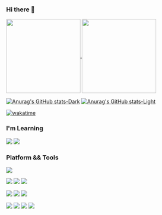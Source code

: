 ### Hi there 👋 

<a href="https://github.com/WoodHolz">
  <img height=200 align="center" src="https://github-readme-stats.vercel.app/api?username=WoodHolz&show_icons=true&bg_color=00000000" />
</a>
<a href="https://github.com/Woodholz">
  <img height=200 align="center" src="https://github-readme-stats.vercel.app/api/top-langs?username=WoodHolz&layout=compact&langs_count=8&card_width=320" />
</a>

[![Anurag's GitHub stats-Dark](https://github-readme-stats.vercel.app/api?username=anuraghazra&show_icons=true&theme=dark#gh-dark-mode-only)](https://github.com/anuraghazra/github-readme-stats#gh-dark-mode-only)
[![Anurag's GitHub stats-Light](https://github-readme-stats.vercel.app/api?username=anuraghazra&show_icons=true&theme=default#gh-light-mode-only)](https://github.com/anuraghazra/github-readme-stats#gh-light-mode-only)

[![wakatime](https://wakatime.com/badge/user/e6f3d393-63ef-4414-8566-c4cc9b1c437e.svg?style=for-the-badge)](https://wakatime.com/@e6f3d393-63ef-4414-8566-c4cc9b1c437e)

### I'm Learning

[![](https://img.shields.io/badge/-Linux-FCC624?style=flat-square&logo=Linux&logoColor=ffffff)]()
[![](https://img.shields.io/badge/-Rust-000000?style=flat-square&logo=Rust&logoColor=ffffff)]()

### Platform && Tools

[![](https://img.shields.io/badge/iPhone-SE2-292e33?style=flat-square&logo=apple&logoColor=ffffff)](https://www.apple.com/)

[![](https://img.shields.io/badge/OS-Arch%20Linux-1793D1?style=flat-square&logo=arch-linux&logoColor=ffffff)](https://www.archlinux.org/)
[![](https://img.shields.io/badge/Ubuntu-22.04-E95420?style=flat-square&logo=Ubuntu&logoColor=ffffff)](https://ubuntu.com/)
[![](https://img.shields.io/badge/Windows-11-0078D4?style=flat-square&logo=Windows-11&logoColor=ffffff)](https://www.microsoft.com/)

[![](https://img.shields.io/badge/Code%20Editor-VS%20Code-007ACC?style=flat-square&logo=Visual-Studio-Code&logoColor=ffffff)]()
[![](https://img.shields.io/badge/Text%20Editor-Neovim-57A143?style=flat-square&logo=Neovim&logoColor=ffffff)](https://nvchad.com/)
[![](https://img.shields.io/badge/Markdown%20Editor-Typora-000000?style=flat-square&logo=Markdown&logoColor=ffffff)](https://nvchad.com/)

[![](https://img.shields.io/badge/-C-A8B9CC?style=flat-square&logo=c&logoColor=ffffff)]()
[![](https://img.shields.io/badge/-git-F05032?style=flat-square&logo=git&logoColor=ffffff)]()
[![](https://img.shields.io/badge/-Vim-019733?style=flat-square&logo=Vim&logoColor=ffffff)]()
[![](https://img.shields.io/badge/-Markdown-000000?style=flat-square&logo=Markdown&logoColor=ffffff)]()

